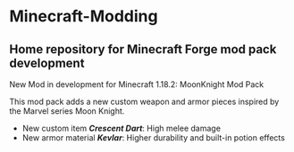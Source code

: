 # Minecraft-Modding
## Home repository for Minecraft Forge mod pack development

New Mod in development for Minecraft 1.18.2: MoonKnight Mod Pack

This mod pack adds a new custom weapon and armor pieces inspired by the Marvel series Moon Knight. 
- New custom item ***Crescent Dart***: High melee damage
- New armor material ***Kevlar***: Higher durability and built-in potion effects
